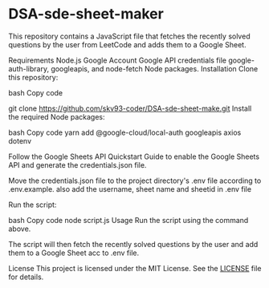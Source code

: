 # DSA-sde-sheet-maker
This repository contains a JavaScript file that fetches the recently solved questions by the user from LeetCode and adds them to a Google Sheet.

Requirements
Node.js
Google Account
Google API credentials file
google-auth-library, googleapis, and node-fetch Node packages.
Installation
Clone this repository:

bash
Copy code

git clone https://github.com/skv93-coder/DSA-sde-sheet-make.git
Install the required Node packages:

bash
Copy code
yarn add @google-cloud/local-auth googleapis axios dotenv

Follow the Google Sheets API Quickstart Guide to enable the Google Sheets API and generate the credentials.json file.

Move the credentials.json file to the project directory's .env file according to .env.example.
also add the username, sheet name and sheetid in .env file

Run the script:

bash
Copy code
node script.js
Usage
Run the script using the command above.

The script will then fetch the recently solved questions by the user and add them to a Google Sheet acc to .env file.



License
This project is licensed under the MIT License. See the [LICENSE](https://opensource.org/license/mit/) file for details.
